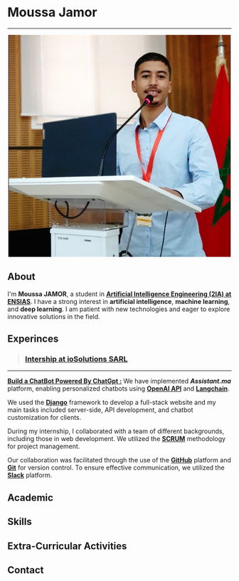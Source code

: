 # Moussa Jamor

---

<center><img width="500px" src="/images/photo.jpeg"/></center>

## About 
I'm **Moussa JAMOR**, a student in [<u>**Artificial Intelligence Engineering (2IA) at ENSIAS**</u>](http://ensias.um5.ac.ma/page/ing%C3%A9nierie-int%C3%A9lligence-artificielle-2ia). I have a strong interest in **artificial intelligence**, **machine learning**, and **deep learning**. I am patient with new technologies and eager to explore innovative solutions in the field.

## Experinces

> ### [**Intership at ioSolutions SARL**](https://www.linkedin.com/company/iosolutions-sarl/)

---

**<u>Build a ChatBot Powered By ChatGpt :</u>** We have implemented ***Assistant.ma*** platform, enabling personalized chatbots using [**OpenAI API**](https://openai.com/blog/openai-api) and [**Langchain**](https://www.langchain.com/).

We used the [**Django**](https://www.djangoproject.com/) framework to develop a full-stack website and my main tasks included server-side, API development, and chatbot customization for clients.

During my internship, I collaborated with a team of different backgrounds, including those in web development. We utilized the [**SCRUM**](https://en.wikipedia.org/wiki/Scrum_(software_development)) methodology for project management.

Our collaboration was facilitated through the use of the [**GitHub**](https://github.com/) platform and [**Git**](https://git-scm.com/) for version control. To ensure effective communication, we utilized the [**Slack**](https://slack.com/) platform.

## Academic

## Skills 

## Extra-Curricular Activities

## Contact
